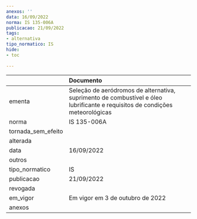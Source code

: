 ```yaml
---
anexos: ''
data: 16/09/2022
norma: IS 135-006A
publicacao: 21/09/2022
tags:
- alternativa
tipo_normatico: IS
hide: 
- toc 
 
---
```


|                    | Documento                                                                                                                    |
|:-------------------|:-----------------------------------------------------------------------------------------------------------------------------|
| ementa             | Seleção de aeródromos de alternativa, suprimento de combustível e óleo lubrificante e requisitos de condições meteorológicas |
| norma              | IS 135-006A                                                                                                                  |
| tornada_sem_efeito |                                                                                                                              |
| alterada           |                                                                                                                              |
| data               | 16/09/2022                                                                                                                   |
| outros             |                                                                                                                              |
| tipo_normatico     | IS                                                                                                                           |
| publicacao         | 21/09/2022                                                                                                                   |
| revogada           |                                                                                                                              |
| em_vigor           | Em vigor em 3 de outubro de 2022                                                                                             |
| anexos             |                                                                                                                              |
